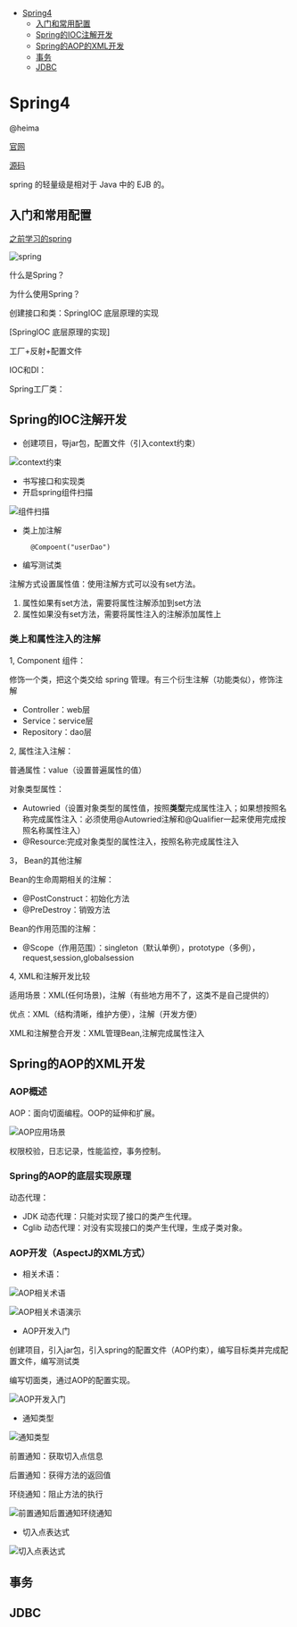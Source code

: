 <!-- TOC -->
- [Spring4](#Spring4)
	- [入门和常用配置](#入门和常用配置)
	- [Spring的IOC注解开发](#Spring的IOC注解开发)
	- [Spring的AOP的XML开发](#Spring的AOP的XML开发)
	- [事务](#事务)
	- [JDBC](#JDBC)


# Spring4
@heima

[官网](https://spring.io/projects/spring-framework)

[源码](https://github.com/spring-projects/spring-framework)



spring 的轻量级是相对于 Java 中的 EJB 的。

## 入门和常用配置
[之前学习的spring](https://www.evernote.com/shard/s568/nl/148198037/c736955a-bb3e-4d99-996d-71bb8701010e)

![spring](https://i.imgur.com/C22gCyl.png)

什么是Spring？

为什么使用Spring？

创建接口和类：SpringIOC 底层原理的实现

[SpringIOC 底层原理的实现]

工厂+反射+配置文件

IOC和DI：

Spring工厂类：

## Spring的IOC注解开发
- 创建项目，导jar包，配置文件（引入context约束）

![context约束](https://i.imgur.com/M48UrYc.png)

- 书写接口和实现类
- 开启spring组件扫描

![组件扫描](https://i.imgur.com/gswynsE.png)

- 类上加注解

    	@Compoent("userDao")

- 编写测试类

注解方式设置属性值：使用注解方式可以没有set方法。

1. 属性如果有set方法，需要将属性注解添加到set方法
2. 属性如果没有set方法，需要将属性注入的注解添加属性上

### 类上和属性注入的注解

1, Component 组件：

修饰一个类，把这个类交给 spring 管理。有三个衍生注解（功能类似），修饰注解
- Controller：web层
- Service：service层
- Repository：dao层

2, 属性注入注解：

普通属性：value（设置普遍属性的值）

对象类型属性：
- Autowried（设置对象类型的属性值，按照**类型**完成属性注入；如果想按照名称完成属性注入：必须使用@Autowried注解和@Qualifier一起来使用完成按照名称属性注入）
- @Resource:完成对象类型的属性注入，按照名称完成属性注入

3， Bean的其他注解

Bean的生命周期相关的注解：

- @PostConstruct：初始化方法
- @PreDestroy：销毁方法

Bean的作用范围的注解：

- @Scope（作用范围）：singleton（默认单例），prototype（多例），request,session,globalsession

4, XML和注解开发比较

适用场景：XML(任何场景)，注解（有些地方用不了，这类不是自己提供的）

优点：XML（结构清晰，维护方便），注解（开发方便）

XML和注解整合开发：XML管理Bean,注解完成属性注入

## Spring的AOP的XML开发
### AOP概述
AOP：面向切面编程。OOP的延伸和扩展。

![AOP应用场景](https://i.imgur.com/dXE2tq6.png)

权限校验，日志记录，性能监控，事务控制。

### Spring的AOP的底层实现原理

动态代理：
- JDK 动态代理：只能对实现了接口的类产生代理。
- Cglib 动态代理：对没有实现接口的类产生代理，生成子类对象。

### AOP开发（AspectJ的XML方式）
- 相关术语：

![AOP相关术语](https://i.imgur.com/iuOvnpM.png)

![AOP相关术语演示](https://i.imgur.com/Pyp9PFX.png)

- AOP开发入门

创建项目，引入jar包，引入spring的配置文件（AOP约束），编写目标类并完成配置文件，编写测试类

编写切面类，通过AOP的配置实现。

![AOP开发入门](https://i.imgur.com/Hkn4u02.png)

- 通知类型

![通知类型](https://i.imgur.com/e4SYjuC.png)

前置通知：获取切入点信息

后置通知：获得方法的返回值

环绕通知：阻止方法的执行

![前置通知后置通知环绕通知](https://i.imgur.com/oCHxYTJ.png)

- 切入点表达式

![切入点表达式](https://i.imgur.com/Y0bcJfm.png)

## 事务

## JDBC